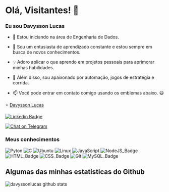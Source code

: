 <!--
**davyssonlucas/davyssonlucas** is a ✨ _special_ ✨ repository because its `README.md` (this file) appears on your GitHub profile.

Here are some ideas to get you started:

- 🔭 I’m currently working on ...
- 🌱 I’m currently learning ...
- 👯 I’m looking to collaborate on ...
- 🤔 I’m looking for help with ...
- 💬 Ask me about ...
- 📫 How to reach me: ...
- 😄 Pronouns: ...
- ⚡ Fun fact: ...
-->

# Olá, Visitantes! 👋

### Eu sou Davysson Lucas

- 🔭 Estou iniciando na área de Engenharia de Dados.

- 🌱 Sou um entusiasta de aprendizado constante e estou sempre em busca de novos conhecimentos.

- 💡 Adoro aplicar o que aprendo em projetos pessoais para aprimorar minhas habilidades.

- 🚀 Além disso, sou apaixonado por automação, jogos de estratégia e corrida.

- 📫 Você pode entrar em contato comigo usando os emblemas abaixo. 😃

⭐️ [Davysson Lucas](https://github.com/davyssonlucas)

[![Linkedin Badge](https://img.shields.io/badge/LinkedIn-0077B5?style=for-the-badge&logo=linkedin&logoColor=white)](https://www.linkedin.com/in/davyssonlucas)
<!--[![Twitter Badge](https://img.shields.io/badge/Twitter-1DA1F2?style=for-the-badge&logo=twitter&logoColor=white)](https://twitter.com/thiago_squid)-->
[![Chat on Telegram](https://img.shields.io/badge/Telegram-2CA5E0?style=for-the-badge&logo=telegram&logoColor=white)](https://t.me/davyssonsantana)
<!--[![Mail Badge](https://img.shields.io/badge/Gmail-D14836?style=for-the-badge&logo=gmail&logoColor=white)](mailto:thiagofg.eng@gmail.com)-->
<!--[![StackOverflow Badge](https://aleen42.github.io/badges/src/stackoverflow.svg)](https://pt.stackoverflow.com/users/247352/thiago-gomes)


<a href="https://piraces.dev/"><img alt="Robot logo" src="https://github.com/piraces/piraces/raw/master/robot_dark.png" align="right" height="150" /></a>
-->

### Meus conhecimentos
<!--![R](https://img.shields.io/badge/R-276DC3?style=for-the-badge&logo=r&logoColor=white)-->
![Pyton](https://img.shields.io/badge/Python-3776AB?style=for-the-badge&logo=python&logoColor=white)
![C](https://img.shields.io/badge/C%23-239120?style=for-the-badge&logo=c-sharp&logoColor=white)
![Ubuntu](https://img.shields.io/badge/Ubuntu-E95420?style=for-the-badge&logo=ubuntu&logoColor=white)
![Linux](https://img.shields.io/badge/Linux-E34F26?style=for-the-badge&logo=linux&logoColor=black)
![JavaScript](https://img.shields.io/badge/JavaScript-323330?style=for-the-badge&logo=javascript&logoColor=F7DF1E)
![NodeJS_Badge](https://img.shields.io/badge/Node.js-339933?style=for-the-badge&logo=nodedotjs&logoColor=white)
![HTML_Badge](https://img.shields.io/badge/HTML5-E34F26?style=for-the-badge&logo=html5&logoColor=white)
![CSS_Badge](https://img.shields.io/badge/CSS3-1572B6?style=for-the-badge&logo=css3&logoColor=white)
![Git](https://img.shields.io/badge/Git-E34F26?style=for-the-badge&logo=git&logoColor=white)
![MySQL_Badge](https://img.shields.io/badge/MySQL-00000F?style=for-the-badge&logo=mysql&logoColor=white)


## Algumas das minhas estatísticas do Github
![davyssonlucas github stats](https://github-readme-stats.vercel.app/api?username=davyssonlucas&show_icons=true)


